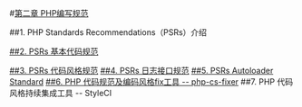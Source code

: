 #[第二章 PHP编写规范](https://github.com/liujingyu/The-road-of-my-PHP/blob/master/Book-2.md)

##1. PHP Standards Recommendations（PSRs）介绍

[##2. PSRs 基本代码规范](https://github.com/PizzaLiu/PHP-FIG/blob/master/PSR-1-basic-coding-standard-cn.md)

[##3. PSRs 代码风格规范](https://github.com/PizzaLiu/PHP-FIG/blob/master/PSR-2-coding-style-guide-cn.md)
[##4. PSRs 日志接口规范](https://github.com/PizzaLiu/PHP-FIG/blob/master/PSR-3-logger-interface-cn.md)
[##5. PSRs Autoloader Standard](https://github.com/PizzaLiu/PHP-FIG/blob/master/PSR-4-autoloader-cn.md)
[##6. PHP 代码规范及编码风格fix工具 -- php-cs-fixer](https://github.com/FriendsOfPHP/PHP-CS-Fixer)
##7. PHP 代码风格持续集成工具 -- StyleCI


